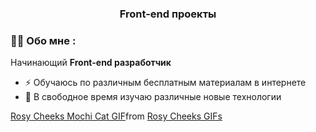 <div id="header" align="center">
  <h3>Front-end проекты</h3>
</div>

### :man_technologist: Обо мне :
Начинающий **Front-end разработчик**
- :zap: Обучаюсь по различным бесплатным материалам в интернете
- :seedling: В свободное время изучаю различные новые технологии


<div class="tenor-gif-embed" data-postid="17001431" data-share-method="host" data-aspect-ratio="1" data-width="100%"><a href="https://tenor.com/view/rosy-cheeks-mochi-cat-peach-cat-mochi-peach-cat-pout-gif-17001431">Rosy Cheeks Mochi Cat GIF</a>from <a href="https://tenor.com/search/rosy+cheeks-gifs">Rosy Cheeks GIFs</a></div> <script type="text/javascript" async src="https://tenor.com/embed.js"></script>

